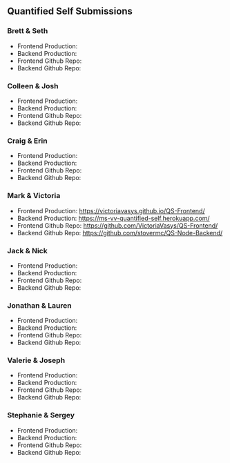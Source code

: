## Quantified Self Submissions

### Brett & Seth

* Frontend Production:
* Backend Production:
* Frontend Github Repo:
* Backend Github Repo:

### Colleen & Josh

* Frontend Production:
* Backend Production:
* Frontend Github Repo:
* Backend Github Repo:

### Craig & Erin

* Frontend Production:
* Backend Production:
* Frontend Github Repo:
* Backend Github Repo:

### Mark & Victoria

* Frontend Production: https://victoriavasys.github.io/QS-Frontend/
* Backend Production: https://ms-vv-quantified-self.herokuapp.com/
* Frontend Github Repo: https://github.com/VictoriaVasys/QS-Frontend/
* Backend Github Repo: https://github.com/stovermc/QS-Node-Backend/

### Jack & Nick

* Frontend Production:
* Backend Production:
* Frontend Github Repo:
* Backend Github Repo:

### Jonathan & Lauren

* Frontend Production:
* Backend Production:
* Frontend Github Repo:
* Backend Github Repo:

### Valerie & Joseph

* Frontend Production:
* Backend Production:
* Frontend Github Repo:
* Backend Github Repo:

### Stephanie & Sergey

* Frontend Production:
* Backend Production:
* Frontend Github Repo:
* Backend Github Repo:

